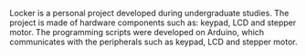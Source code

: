 Locker is a personal project developed during undergraduate studies.  The project is made of hardware components such as: keypad, LCD and stepper motor.  The programming scripts were developed on Arduino, which communicates with the peripherals such as keypad, LCD and stepper motor.    
